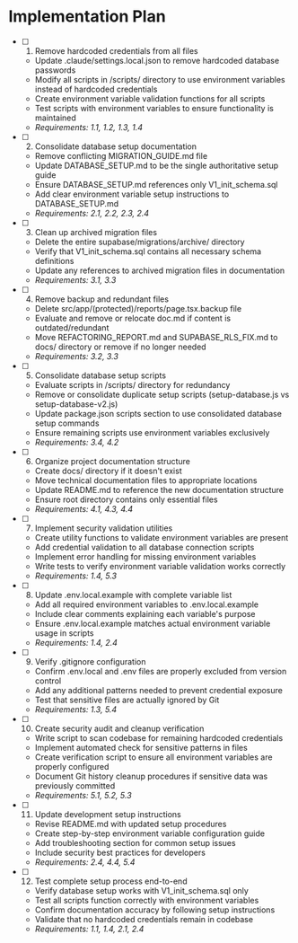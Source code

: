 # Implementation Plan

- [ ] 1. Remove hardcoded credentials from all files
  - Update .claude/settings.local.json to remove hardcoded database passwords
  - Modify all scripts in /scripts/ directory to use environment variables instead of hardcoded credentials
  - Create environment variable validation functions for all scripts
  - Test scripts with environment variables to ensure functionality is maintained
  - _Requirements: 1.1, 1.2, 1.3, 1.4_

- [ ] 2. Consolidate database setup documentation
  - Remove conflicting MIGRATION_GUIDE.md file
  - Update DATABASE_SETUP.md to be the single authoritative setup guide
  - Ensure DATABASE_SETUP.md references only V1_init_schema.sql
  - Add clear environment variable setup instructions to DATABASE_SETUP.md
  - _Requirements: 2.1, 2.2, 2.3, 2.4_

- [ ] 3. Clean up archived migration files
  - Delete the entire supabase/migrations/archive/ directory
  - Verify that V1_init_schema.sql contains all necessary schema definitions
  - Update any references to archived migration files in documentation
  - _Requirements: 3.1, 3.3_

- [ ] 4. Remove backup and redundant files
  - Delete src/app/(protected)/reports/page.tsx.backup file
  - Evaluate and remove or relocate doc.md if content is outdated/redundant
  - Move REFACTORING_REPORT.md and SUPABASE_RLS_FIX.md to docs/ directory or remove if no longer needed
  - _Requirements: 3.2, 3.3_

- [ ] 5. Consolidate database setup scripts
  - Evaluate scripts in /scripts/ directory for redundancy
  - Remove or consolidate duplicate setup scripts (setup-database.js vs setup-database-v2.js)
  - Update package.json scripts section to use consolidated database setup commands
  - Ensure remaining scripts use environment variables exclusively
  - _Requirements: 3.4, 4.2_

- [ ] 6. Organize project documentation structure
  - Create docs/ directory if it doesn't exist
  - Move technical documentation files to appropriate locations
  - Update README.md to reference the new documentation structure
  - Ensure root directory contains only essential files
  - _Requirements: 4.1, 4.3, 4.4_

- [ ] 7. Implement security validation utilities
  - Create utility functions to validate environment variables are present
  - Add credential validation to all database connection scripts
  - Implement error handling for missing environment variables
  - Write tests to verify environment variable validation works correctly
  - _Requirements: 1.4, 5.3_

- [ ] 8. Update .env.local.example with complete variable list
  - Add all required environment variables to .env.local.example
  - Include clear comments explaining each variable's purpose
  - Ensure .env.local.example matches actual environment variable usage in scripts
  - _Requirements: 1.4, 2.4_

- [ ] 9. Verify .gitignore configuration
  - Confirm .env.local and .env files are properly excluded from version control
  - Add any additional patterns needed to prevent credential exposure
  - Test that sensitive files are actually ignored by Git
  - _Requirements: 1.3, 5.4_

- [ ] 10. Create security audit and cleanup verification
  - Write script to scan codebase for remaining hardcoded credentials
  - Implement automated check for sensitive patterns in files
  - Create verification script to ensure all environment variables are properly configured
  - Document Git history cleanup procedures if sensitive data was previously committed
  - _Requirements: 5.1, 5.2, 5.3_

- [ ] 11. Update development setup instructions
  - Revise README.md with updated setup procedures
  - Create step-by-step environment variable configuration guide
  - Add troubleshooting section for common setup issues
  - Include security best practices for developers
  - _Requirements: 2.4, 4.4, 5.4_

- [ ] 12. Test complete setup process end-to-end
  - Verify database setup works with V1_init_schema.sql only
  - Test all scripts function correctly with environment variables
  - Confirm documentation accuracy by following setup instructions
  - Validate that no hardcoded credentials remain in codebase
  - _Requirements: 1.1, 1.4, 2.1, 2.4_